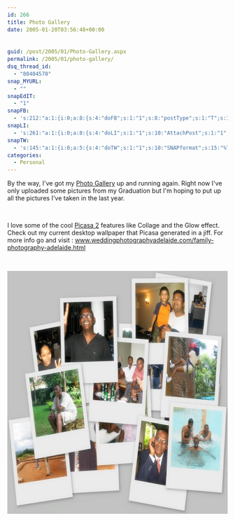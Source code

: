 ```yaml
---
id: 266
title: Photo Gallery
date: 2005-01-20T03:56:48+00:00


guid: /post/2005/01/Photo-Gallery.aspx
permalink: /2005/01/photo-gallery/
dsq_thread_id:
  - "80404570"
snap_MYURL:
  - ""
snapEdIT:
  - "1"
snapFB:
  - 's:212:"a:1:{i:0;a:8:{s:4:"doFB";s:1:"1";s:8:"postType";s:1:"T";s:10:"AttachPost";s:1:"2";s:10:"SNAPformat";s:10:"%FULLTEXT%";s:9:"isAutoImg";s:1:"A";s:8:"imgToUse";s:0:"";s:9:"isAutoURL";s:1:"A";s:8:"urlToUse";s:0:"";}}";'
snapLI:
  - 's:261:"a:1:{i:0;a:8:{s:4:"doLI";s:1:"1";s:10:"AttachPost";s:1:"1";s:10:"SNAPformat";s:41:"New post has been published on %SITENAME%";s:11:"SNAPformatT";s:14:"{Blog} %TITLE%";s:9:"isAutoImg";s:1:"A";s:8:"imgToUse";s:0:"";s:9:"isAutoURL";s:1:"A";s:8:"urlToUse";s:0:"";}}";'
snapTW:
  - 's:145:"a:1:{i:0;a:5:{s:4:"doTW";s:1:"1";s:10:"SNAPformat";s:15:"%TITLE% - %URL%";s:8:"attchImg";s:1:"1";s:9:"isAutoImg";s:1:"A";s:8:"imgToUse";s:0:"";}}";'
categories:
  - Personal
---
```

By the way, I've got my <a href="http://photos.merill.net/ngallery/">Photo Gallery</a> up and running again. Right now I've only uploaded some pictures from my Graduation but I'm hoping to put up all the pictures I've taken in the last year.

&nbsp;

I love some of the cool <a href="http://www.picasa.com/">Picasa 2</a> features like Collage and the Glow effect. Check out my current desktop wallpaper that Picasa generated in a jiff. For more info go and visit : <a style="text-decoration: none" href="http://www.weddingphotographyadelaide.com/family-photography-adelaide.html">www.weddingphotographyadelaide.com/family-photography-adelaide.html</font></a>

&nbsp;

<img src="/wp-content/uploads/contentbinary/desk-2.jpg" alt="Picasa Collage Desktop" width="640" height="555" border="0" />
